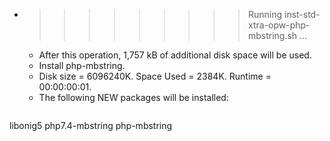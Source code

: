 * >>>>>>>>> Running inst-std-xtra-opw-php-mbstring.sh ...
  * After this operation, 1,757 kB of additional disk space will be used.
  * Install php-mbstring.
  * Disk size = 6096240K. Space Used = 2384K. Runtime = 00:00:00:01.
  * The following NEW packages will be installed:
  ```bash
libonig5 php7.4-mbstring php-mbstring
  ```

